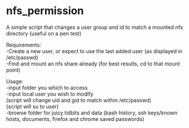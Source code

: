 # nfs_permission
A simple script that changes a user group and id to match a mounted nfs directory (useful on a pen test)
  

Requirements:  
-Create a new user, or expect to use the last added user (as displayed in /etc/passwd)  
-Find and mount an nfs share already (for best results, cd to that mount point)  
  
Usage:  
-input folder you which to access  
-input local user you wish to modify  
(script will change uid and gid to match within /etc/passwd)  
(script will su to user)  
-browse folder for juicy tidbits and data (bash history, ssh keys/known hosts, documents, firefox and chrome saved passwords)  
